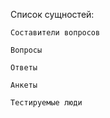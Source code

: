 Список сущностей:

    Составители вопросов
    
    Вопросы
    
    Ответы 
    
    Анкеты
    
    Тестируемые люди
    